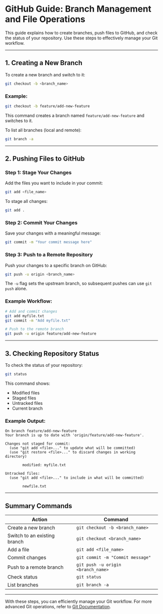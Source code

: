 # GitHub Guide: Branch Management and File Operations

This guide explains how to create branches, push files to GitHub, and check the status of your repository. Use these steps to effectively manage your Git workflow.

---

## **1. Creating a New Branch**

To create a new branch and switch to it:

```bash
git checkout -b <branch_name>
```

### **Example:**
```bash
git checkout -b feature/add-new-feature
```

This command creates a branch named `feature/add-new-feature` and switches to it.

To list all branches (local and remote):
```bash
git branch -a
```

---

## **2. Pushing Files to GitHub**

### **Step 1: Stage Your Changes**
Add the files you want to include in your commit:

```bash
git add <file_name>
```

To stage all changes:
```bash
git add .
```

### **Step 2: Commit Your Changes**
Save your changes with a meaningful message:

```bash
git commit -m "Your commit message here"
```

### **Step 3: Push to a Remote Repository**
Push your changes to a specific branch on GitHub:

```bash
git push -u origin <branch_name>
```

The `-u` flag sets the upstream branch, so subsequent pushes can use `git push` alone.

### **Example Workflow:**
```bash
# Add and commit changes
git add myfile.txt
git commit -m "Add myfile.txt"

# Push to the remote branch
git push -u origin feature/add-new-feature
```

---

## **3. Checking Repository Status**

To check the status of your repository:

```bash
git status
```

This command shows:
- Modified files
- Staged files
- Untracked files
- Current branch

### **Example Output:**
```plaintext
On branch feature/add-new-feature
Your branch is up to date with 'origin/feature/add-new-feature'.

Changes not staged for commit:
  (use "git add <file>..." to update what will be committed)
  (use "git restore <file>..." to discard changes in working directory)

        modified: myfile.txt

Untracked files:
  (use "git add <file>..." to include in what will be committed)

        newfile.txt
```

---

## **Summary Commands**

| **Action**                  | **Command**                                     |
|-----------------------------|-------------------------------------------------|
| Create a new branch         | `git checkout -b <branch_name>`                |
| Switch to an existing branch| `git checkout <branch_name>`                   |
| Add a file                  | `git add <file_name>`                          |
| Commit changes              | `git commit -m "Commit message"`              |
| Push to a remote branch     | `git push -u origin <branch_name>`             |
| Check status                | `git status`                                   |
| List branches               | `git branch -a`                                |

---

With these steps, you can efficiently manage your Git workflow. For more advanced Git operations, refer to [Git Documentation](https://git-scm.com/doc).


